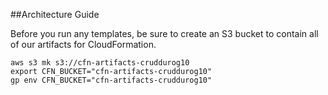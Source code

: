 ##Architecture Guide

Before you run any templates, be sure to create an S3 bucket to contain all of our artifacts for CloudFormation.

```
aws s3 mk s3://cfn-artifacts-cruddurog10
export CFN_BUCKET="cfn-artifacts-cruddurog10"
gp env CFN_BUCKET="cfn-artifacts-cruddurog10"
```